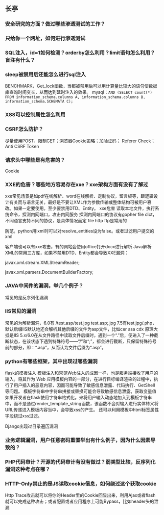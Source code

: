 ## 长亭

### 安全研究的方面？做过哪些渗透测试的工作？

### 只给你一个网址，如何进行渗透测试

### SQL注入，id=1如何检测？orderby怎么利用？limit语句怎么利用？盲注有什么？

### sleep被禁用后还能怎么进行sql注入

BENCHMARK，Get_lock函数，当都被禁用后可以用计算量比较大的语句使数据库查询时间变长，从而达到延时注入的效果。 mysql：`AND (SELECT count(*) FROM information_schema.columns A, information_schema.columns B, information_schema.SCHEMATA C);`

### XSS可以控制属性怎么利用

### CSRF怎么防护？

尽量使用POST，限制GET；浏览器Cookie策略；加验证码； Referer Check；Anti CSRF Token

### 请求头中哪些是有危害的？

Cookie

### XXE的危害？哪些地方容易存在xxe？xxe架构方面有没有了解过

xxe常见场景是如pdf在线解析、word在线解析、定制协议，留言板等，跟逻辑设计有关而与语言无关，最好是不要让XML作为参数传输或整体结构可被用户篡改。如果一定要使用，至少要禁用DTD、Entity。 xxe危害 读取本地文件，执行系统命令，探测内网端口，攻击内网服务 探测内网端口的协议有gopher file dict，不同语言支持不同的协议，是具体情况而定 file http ftp是常用的

防范，python用lxml时可以对resolve_entities设为false。或者过滤用户提交的xml

客户端也可以有xxe攻击，有的网站会使用office打开docx进行解析 Java解析XML的常用三方库，如果不禁用DTD、Entity都会导致XXE漏洞：

javax.xml.stream.XMLStreamReader;

javax.xml.parsers.DocumentBuilderFactory;

### JAVA中间件的漏洞，举几个例子？

常见的是反序列化漏洞

### IIS常见的漏洞

常见的为解析漏洞，6.0有 /test.asp/test.jpg test.asp;.jpg 7.5有test.jpg/.php，默认后缀IIS默认地还会解析其他后缀的文件为asp文件，比如cer asa cdx 原理大抵是IIS 5.x/6.0在从文件路径中读取文件后缀时，遇到一个“.”后，便进入了一种截断状态，在该状态下遇到特殊符号——“/”和“;”，都会进行截断，只保留特殊符号前的部分，即：“.asp”，从而认为文件后缀为“.asp”。

### python有哪些框架，其中出现过哪些漏洞

flask的模板注入 模板注入和常见Web注入的成因一样，也是服务端接收了用户的输入，将其作为 Web 应用模板内容的一部分，在进行目标编译渲染的过程中，执行了用户插入的恶意内容，因而可能导致了敏感信息泄露、代码执行、GetShell 等问题。 模板字符串中字符串拼接或替换可能会导致敏感信息泄露，获取变量值 如果开发者在flask使用字符串格式化，来将用户输入动态地加入到模板字符串中，而不是通过render_template_string函数，该函数不会对输入进行实体转义将URL传递进入模板内容当中，会导致xss的产生。 还可以利用模板中html标签属性字段绕过xss过滤。

Django出现过目录遍历漏洞

### 业务逻辑漏洞，用户任意密码重置举出有什么例子，因为什么因素导致的？

### PHP代码审计？开源的代码审计有没有做过？弱类型比较，反序列化漏洞这种考点在哪？

### HTTP-Only禁止的是JS读取cookie信息，如何绕过这个获取cookie

Http Trace攻击就可以将你的Header里的Cookie回显出来，利用Ajax或者flash就可以完成这种攻击；或者配置或者应用程序上可能Bypass，比如header头的泄漏